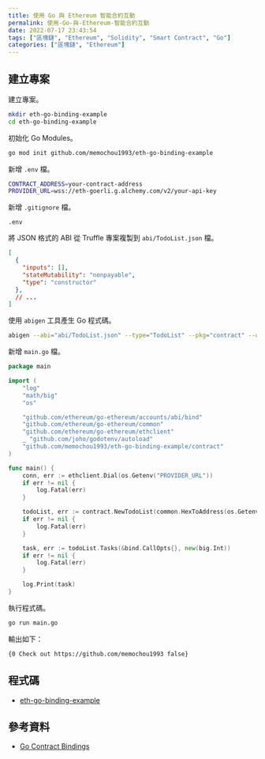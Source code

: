 ```yaml
---
title: 使用 Go 與 Ethereum 智能合約互動
permalink: 使用-Go-與-Ethereum-智能合約互動
date: 2022-07-17 23:43:54
tags: ["區塊鏈", "Ethereum", "Solidity", "Smart Contract", "Go"]
categories: ["區塊鏈", "Ethereum"]
---
```


## 建立專案

建立專案。

```BASH
mkdir eth-go-binding-example
cd eth-go-binding-example
```

初始化 Go Modules。

```BASH
go mod init github.com/memochou1993/eth-go-binding-example
```

新增 `.env` 檔。

```BASH
CONTRACT_ADDRESS=your-contract-address
PROVIDER_URL=wss://eth-goerli.g.alchemy.com/v2/your-api-key
```

新增 `.gitignore` 檔。

```ENV
.env
```

將 JSON 格式的 ABI 從 Truffle 專案複製到 `abi/TodoList.json` 檔。

```JSON
[
  {
    "inputs": [],
    "stateMutability": "nonpayable",
    "type": "constructor"
  },
  // ...
]
```

使用 `abigen` 工具產生 Go 程式碼。

```BASH
abigen --abi="abi/TodoList.json" --type="TodoList" --pkg="contract" --out="contract/todo_list.go"
```

新增 `main.go` 檔。

```GO
package main

import (
	"log"
	"math/big"
	"os"

	"github.com/ethereum/go-ethereum/accounts/abi/bind"
	"github.com/ethereum/go-ethereum/common"
	"github.com/ethereum/go-ethereum/ethclient"
	_ "github.com/joho/godotenv/autoload"
	"github.com/memochou1993/eth-go-binding-example/contract"
)

func main() {
	conn, err := ethclient.Dial(os.Getenv("PROVIDER_URL"))
	if err != nil {
		log.Fatal(err)
	}

	todoList, err := contract.NewTodoList(common.HexToAddress(os.Getenv("CONTRACT_ADDRESS")), conn)
	if err != nil {
		log.Fatal(err)
	}

	task, err := todoList.Tasks(&bind.CallOpts{}, new(big.Int))
	if err != nil {
		log.Fatal(err)
	}

	log.Print(task)
}
```

執行程式碼。

```BASH
go run main.go
```

輸出如下：

```BASH
{0 Check out https://github.com/memochou1993 false}
```

## 程式碼

- [eth-go-binding-example](https://github.com/memochou1993/eth-go-binding-example)

## 參考資料

- [Go Contract Bindings](https://geth.ethereum.org/docs/dapp/native-bindings)
